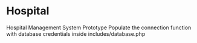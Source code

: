 # Hospital
Hospital Management System Prototype
Populate the connection function with database credentials inside includes/database.php
